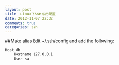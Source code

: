 ```yaml
---
layout: post
title: Linux下SSH常用配置 
date: 2012-11-07 22:32
comments: true
categories: ssh 
---
```

##Make alias
Edit ~/.ssh/config and add the following:
``` bash
Host db
    Hostname 127.0.0.1
    User sa
```
